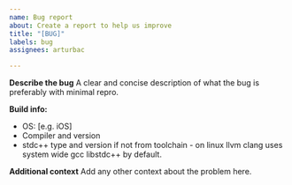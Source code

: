 ```yaml
---
name: Bug report
about: Create a report to help us improve
title: "[BUG]"
labels: bug
assignees: arturbac

---
```


**Describe the bug**
A clear and concise description of what the bug is preferably with minimal repro.

**Build info:**
 - OS: [e.g. iOS]
 - Compiler and version
 - stdc++ type and version if not from toolchain - on linux llvm clang uses system wide gcc libstdc++ by default.

**Additional context**
Add any other context about the problem here.
